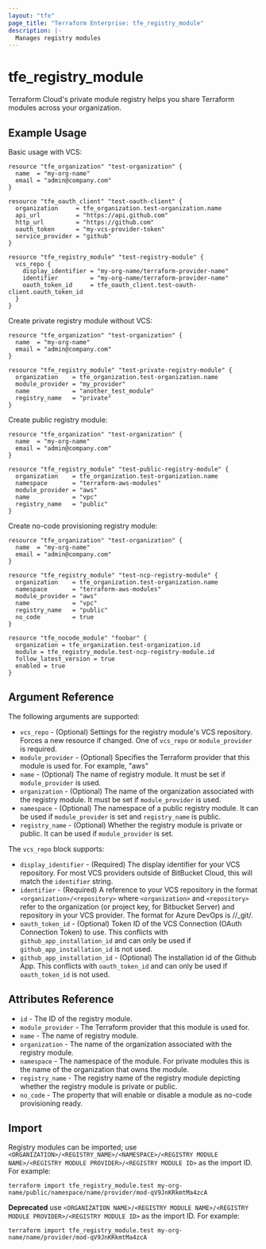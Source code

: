 ```yaml
---
layout: "tfe"
page_title: "Terraform Enterprise: tfe_registry_module"
description: |-
  Manages registry modules
---
```


# tfe_registry_module

Terraform Cloud's private module registry helps you share Terraform modules across your organization.

## Example Usage

Basic usage with VCS:

```hcl
resource "tfe_organization" "test-organization" {
  name  = "my-org-name"
  email = "admin@company.com"
}

resource "tfe_oauth_client" "test-oauth-client" {
  organization     = tfe_organization.test-organization.name
  api_url          = "https://api.github.com"
  http_url         = "https://github.com"
  oauth_token      = "my-vcs-provider-token"
  service_provider = "github"
}

resource "tfe_registry_module" "test-registry-module" {
  vcs_repo {
    display_identifier = "my-org-name/terraform-provider-name"
    identifier         = "my-org-name/terraform-provider-name"
    oauth_token_id     = tfe_oauth_client.test-oauth-client.oauth_token_id
  }
}
```

Create private registry module without VCS:

```hcl
resource "tfe_organization" "test-organization" {
  name  = "my-org-name"
  email = "admin@company.com"
}

resource "tfe_registry_module" "test-private-registry-module" {
  organization    = tfe_organization.test-organization.name
  module_provider = "my_provider"
  name            = "another_test_module"
  registry_name   = "private"
}
```

Create public registry module:

```hcl
resource "tfe_organization" "test-organization" {
  name  = "my-org-name"
  email = "admin@company.com"
}

resource "tfe_registry_module" "test-public-registry-module" {
  organization    = tfe_organization.test-organization.name
  namespace       = "terraform-aws-modules"
  module_provider = "aws"
  name            = "vpc"
  registry_name   = "public"
}
```

Create no-code provisioning registry module:

```hcl
resource "tfe_organization" "test-organization" {
  name  = "my-org-name"
  email = "admin@company.com"
}

resource "tfe_registry_module" "test-ncp-registry-module" {
  organization    = tfe_organization.test-organization.name
  namespace       = "terraform-aws-modules"
  module_provider = "aws"
  name            = "vpc"
  registry_name   = "public"
  no_code         = true
}

resource "tfe_nocode_module" "foobar" {
  organization = tfe_organization.test-organization.id
  module = tfe_registry_module.test-ncp-registry-module.id
  follow_latest_version = true
  enabled = true
}
```

## Argument Reference

The following arguments are supported:

* `vcs_repo` - (Optional) Settings for the registry module's VCS repository. Forces a
  new resource if changed. One of `vcs_repo` or `module_provider` is required.
* `module_provider` - (Optional) Specifies the Terraform provider that this module is used for. For example, "aws"
* `name` - (Optional) The name of registry module. It must be set if `module_provider` is used.
* `organization` - (Optional) The name of the organization associated with the registry module. It must be set if `module_provider` is used.
* `namespace` - (Optional) The namespace of a public registry module. It can be used if `module_provider` is set and `registry_name` is public.
* `registry_name` - (Optional) Whether the registry module is private or public. It can be used if `module_provider` is set.

The `vcs_repo` block supports:

* `display_identifier` - (Required) The display identifier for your VCS repository.
   For most VCS providers outside of BitBucket Cloud, this will match the `identifier`
   string.
* `identifier` - (Required) A reference to your VCS repository in the format
  `<organization>/<repository>` where `<organization>` and `<repository>` refer to the organization (or project key, for Bitbucket Server)
  and repository in your VCS provider. The format for Azure DevOps is <organization>/<project>/_git/<repository>.
* `oauth_token_id` - (Optional) Token ID of the VCS Connection (OAuth Connection Token) to use. This conflicts with `github_app_installation_id` and can only be used if `github_app_installation_id` is not used.
* `github_app_installation_id` - (Optional) The installation id of the Github App. This conflicts with `oauth_token_id` and can only be used if `oauth_token_id` is not used.

## Attributes Reference

* `id` - The ID of the registry module.
* `module_provider` - The Terraform provider that this module is used for.
* `name` - The name of registry module.
* `organization` - The name of the organization associated with the registry module.
* `namespace` - The namespace of the module. For private modules this is the name of the organization that owns the module.
* `registry_name` - The registry name of the registry module depicting whether the registry module is private or public.
* `no_code` - The property that will enable or disable a module as no-code provisioning ready.

## Import

Registry modules can be imported; use `<ORGANIZATION>/<REGISTRY_NAME>/<NAMESPACE>/<REGISTRY MODULE NAME>/<REGISTRY MODULE PROVIDER>/<REGISTRY MODULE ID>` as the import ID. For example:

```shell
terraform import tfe_registry_module.test my-org-name/public/namespace/name/provider/mod-qV9JnKRkmtMa4zcA
```

**Deprecated** use `<ORGANIZATION NAME>/<REGISTRY MODULE NAME>/<REGISTRY MODULE PROVIDER>/<REGISTRY MODULE ID>` as the import ID. For example:

```shell
terraform import tfe_registry_module.test my-org-name/name/provider/mod-qV9JnKRkmtMa4zcA
```
